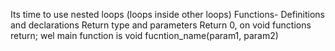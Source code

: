 Its time to use nested loops (loops inside other loops)
Functions- Definitions and declarations
Return type and parameters
Return 0, on void functions 
return; wel main function is void fucntion_name(param1, param2)
